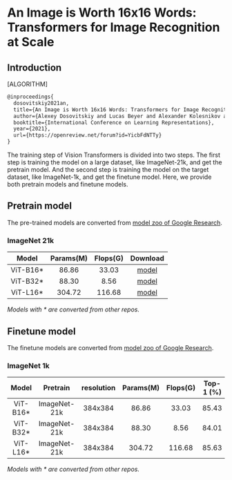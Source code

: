 # An Image is Worth 16x16 Words: Transformers for Image Recognition at Scale
<!-- {Vision Transformer} -->

## Introduction

[ALGORITHM]

```latex
@inproceedings{
  dosovitskiy2021an,
  title={An Image is Worth 16x16 Words: Transformers for Image Recognition at Scale},
  author={Alexey Dosovitskiy and Lucas Beyer and Alexander Kolesnikov and Dirk Weissenborn and Xiaohua Zhai and Thomas Unterthiner and Mostafa Dehghani and Matthias Minderer and Georg Heigold and Sylvain Gelly and Jakob Uszkoreit and Neil Houlsby},
  booktitle={International Conference on Learning Representations},
  year={2021},
  url={https://openreview.net/forum?id=YicbFdNTTy}
}
```

The training step of Vision Transformers is divided into two steps. The first
step is training the model on a large dataset, like ImageNet-21k, and get the
pretrain model. And the second step is training the model on the target dataset,
like ImageNet-1k, and get the finetune model. Here, we provide both pretrain
models and finetune models.

## Pretrain model

The pre-trained models are converted from [model zoo of Google Research](https://github.com/google-research/vision_transformer#available-vit-models).

### ImageNet 21k

|   Model    | Params(M) |  Flops(G) | Download |
|:----------:|:---------:|:---------:|:--------:|
|  ViT-B16\* |   86.86   |   33.03   | [model](https://download.openmmlab.com/mmclassification/v0/vit/pretrain/vit-base-p16_3rdparty_pt-64xb64_in1k-224_20210928-02284250.pth)|
|  ViT-B32\* |   88.30   |    8.56   | [model](https://download.openmmlab.com/mmclassification/v0/vit/pretrain/vit-base-p32_3rdparty_pt-64xb64_in1k-224_20210928-eee25dd4.pth)|
|  ViT-L16\* |  304.72   |  116.68   | [model](https://download.openmmlab.com/mmclassification/v0/vit/pretrain/vit-large-p16_3rdparty_pt-64xb64_in1k-224_20210928-0001f9a1.pth)|

*Models with \* are converted from other repos.*


## Finetune model

The finetune models are converted from [model zoo of Google Research](https://github.com/google-research/vision_transformer#available-vit-models).

### ImageNet 1k
|    Model   |  Pretrain    | resolution  | Params(M) |  Flops(G) | Top-1 (%) | Top-5 (%) |   Config   | Download |
|:----------:|:------------:|:-----------:|:---------:|:---------:|:---------:|:---------:|:----------:|:--------:|
|  ViT-B16\* | ImageNet-21k |   384x384   |   86.86   |   33.03   |   85.43   |   97.77   | [config](https://github.com/open-mmlab/mmclassification/blob/master/configs/vision_transformer/vit-base-p16_ft-64xb64_in1k-384.py) | [model](https://download.openmmlab.com/mmclassification/v0/vit/finetune/vit-base-p16_in21k-pre-3rdparty_ft-64xb64_in1k-384_20210928-98e8652b.pth)|
|  ViT-B32\* | ImageNet-21k |   384x384   |   88.30   |    8.56   |   84.01   |   97.08   | [config](https://github.com/open-mmlab/mmclassification/blob/master/configs/vision_transformer/vit-base-p32_ft-64xb64_in1k-384.py) | [model](https://download.openmmlab.com/mmclassification/v0/vit/finetune/vit-base-p32_in21k-pre-3rdparty_ft-64xb64_in1k-384_20210928-9cea8599.pth)|
|  ViT-L16\* | ImageNet-21k |   384x384   |  304.72   |  116.68   |   85.63   |   97.63   | [config](https://github.com/open-mmlab/mmclassification/blob/master/configs/vision_transformer/vit-large-p16_ft-64xb64_in1k-384.py) | [model](https://download.openmmlab.com/mmclassification/v0/vit/finetune/vit-large-p16_in21k-pre-3rdparty_ft-64xb64_in1k-384_20210928-b20ba619.pth)|

*Models with \* are converted from other repos.*
